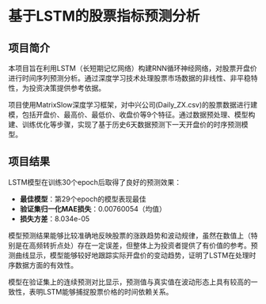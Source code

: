 # 基于LSTM的股票指标预测分析

## 项目简介

本项目旨在利用LSTM（长短期记忆网络）构建RNN循环神经网络，对股票开盘价进行时间序列预测分析。通过深度学习技术处理股票市场数据的非线性、非平稳特性，为投资决策提供参考依据。

项目使用MatrixSlow深度学习框架，对中兴公司(Daily_ZX.csv)的股票数据进行建模，包括开盘价、最高价、最低价、收盘价等9个特征。通过数据预处理、模型构建、训练优化等步骤，实现了基于历史6天数据预测下一天开盘价的时序预测模型。

## 项目结果

LSTM模型在训练30个epoch后取得了良好的预测效果：

- **最佳模型**：第29个epoch的模型表现最佳
- **验证集归一化MAE损失**：0.00760054（均值）
- **损失方差**：8.034e-05

模型预测结果能够比较准确地反映股票的涨跌趋势和波动规律，虽然在数值上（特别是在高频转折点处）存在一定误差，但整体上为投资者提供了有价值的参考。预测曲线显示，模型能够较好地跟踪实际开盘价的变动趋势，证明了LSTM在处理时序数据方面的有效性。

模型在验证集上的连续预测对比显示，预测值与真实值在波动形态上具有较高的一致性，表明LSTM能够捕捉股票价格的时间依赖关系。